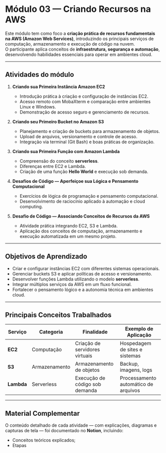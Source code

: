# Módulo 03 — Criando Recursos na AWS

Este módulo tem como foco a **criação prática de recursos fundamentais na AWS (Amazon Web Services)**, introduzindo os principais serviços de computação, armazenamento e execução de código na nuvem.  
O participante aplica conceitos de **infraestrutura, segurança e automação**, desenvolvendo habilidades essenciais para operar em ambientes cloud.

---

## Atividades do módulo

1. **Criando sua Primeira Instância Amazon EC2**  
   - Introdução prática à criação e configuração de instâncias EC2.  
   - Acesso remoto com MobaXterm e comparação entre ambientes Linux e Windows.  
   - Demonstração de acesso seguro e gerenciamento de recursos.  

2. **Criando seu Primeiro Bucket no Amazon S3**  
   - Planejamento e criação de buckets para armazenamento de objetos.  
   - Upload de arquivos, versionamento e controle de acesso.  
   - Integração via terminal (Git Bash) e boas práticas de organização.  

3. **Criando sua Primeira Função com Amazon Lambda**  
   - Compreensão do conceito **serverless**.  
   - Diferenças entre EC2 e Lambda.  
   - Criação de uma função **Hello World** e execução sob demanda.  

4. **Desafios de Código — Aperfeiçoe sua Lógica e Pensamento Computacional**  
   - Exercícios de lógica de programação e pensamento computacional.  
   - Desenvolvimento de raciocínio aplicado à automação e cloud computing.  

5. **Desafio de Código — Associando Conceitos de Recursos da AWS**  
   - Atividade prática integrando EC2, S3 e Lambda.  
   - Aplicação dos conceitos de computação, armazenamento e execução automatizada em um mesmo projeto.  

---

## Objetivos de Aprendizado

- Criar e configurar instâncias EC2 com diferentes sistemas operacionais.  
- Gerenciar buckets S3 e aplicar políticas de acesso e versionamento.  
- Desenvolver funções Lambda utilizando o modelo **serverless**.  
- Integrar múltiplos serviços da AWS em um fluxo funcional.  
- Fortalecer o pensamento lógico e a autonomia técnica em ambientes cloud.  

---

## Principais Conceitos Trabalhados

| Serviço | Categoria | Finalidade | Exemplo de Aplicação |
|----------|------------|-------------|----------------------|
| **EC2** | Computação | Criação de servidores virtuais | Hospedagem de sites e sistemas |
| **S3** | Armazenamento | Armazenamento de objetos | Backup, imagens, logs |
| **Lambda** | Serverless | Execução de código sob demanda | Processamento automático de arquivos |

---

## Material Complementar

O conteúdo detalhado de cada atividade — com explicações, diagramas e capturas de tela — foi documentado no **Notion**, incluindo:  
- Conceitos teóricos explicados;  
- Etapas


